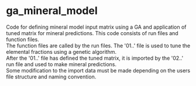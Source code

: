 # ga_mineral_model
Code for defining mineral model input matrix using a GA and application of tuned matrix for mineral predictions. 
This code consists of run files and function files.  
The function files are called by the run files.
The '01..' file is used to tune the elemental fractions using a genetic algorithm.  
After the '01..' file has defined the tuned matrix, it is imported by the '02..' run file and used to make mineral predictions.  
Some modification to the import data must be made depending on the users file structure and naming convention.  
